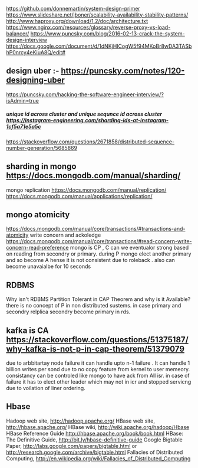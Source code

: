 https://github.com/donnemartin/system-design-primer
https://www.slideshare.net/jboner/scalability-availability-stability-patterns/
http://www.haproxy.org/download/1.2/doc/architecture.txt
https://www.nginx.com/resources/glossary/reverse-proxy-vs-load-balancer/
https://www.puncsky.com/blog/2016-02-13-crack-the-system-design-interview
https://docs.google.com/document/d/1dNKjHICogW5f94MKoBr8wDA3TASbhP0nrcy4eKiuA8Q/edit#
## design uber :- https://puncsky.com/notes/120-designing-uber
https://puncsky.com/hacking-the-software-engineer-interview/?isAdmin=true

##### unique id across cluster and unique sequnce id across cluster https://instagram-engineering.com/sharding-ids-at-instagram-1cf5a71e5a5c
https://stackoverflow.com/questions/2671858/distributed-sequence-number-generation/5685869



## sharding in mongo https://docs.mongodb.com/manual/sharding/
mongo replication https://docs.mongodb.com/manual/replication/
https://docs.mongodb.com/manual/applications/replication/

## mongo atomicity
https://docs.mongodb.com/manual/core/transactions/#transactions-and-atomicity
write concern and ackoledge  https://docs.mongodb.com/manual/core/transactions/#read-concern-write-concern-read-preference
mongo is CP , C can we eventualor strong based on reading from secondry or primary. during P mongo elect another primary and so become A hense it is not consistent due to roleback . also can become unavaialbe for 10 seconds


## RDBMS
Why isn't RDBMS Partition Tolerant in CAP Theorem and why is it Available?
there is no concept of P in non distributed sustems. in case primary and secondry relplica secondry become primary in rds.


## kafka is CA https://stackoverflow.com/questions/51375187/why-kafka-is-not-p-in-cap-theorem/51379079
due to arbbitartay node failure it can handle upto n-1 failure . It  can handle 1 billion writes per sond due to no copy feature from kernel to user memeory. consistancy can be controled like mongo to have ack from All isr. in case of failure it has to elect other leader which may not in icr and stopped servicng due to voilation of liner ordering.

## Hbase
Hadoop web site, http://hadoop.apache.org/
HBase web site, http://hbase.apache.org/
HBase wiki, http://wiki.apache.org/hadoop/Hbase HBase Reference Guide http://hbase.apache.org/book/book.html
HBase: The Definitive Guide, http://bit.ly/hbase-definitive-guide
Google Bigtable Paper, http://labs.google.com/papers/bigtable.html or http://research.google.com/archive/bigtable.html
Fallacies of Distributed Computing, http://en.wikipedia.org/wiki/Fallacies_of_Distributed_Computing
